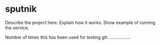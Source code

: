 sputnik
=======

Describe the project here. Explain how it works. Show example of running the service.

Number of times this has been used for testing git:
.................
